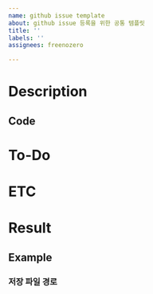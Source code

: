 ```yaml
---
name: github issue template
about: github issue 등록을 위한 공통 템플릿
title: ''
labels: ''
assignees: freenozero

---
```


# Description
## Code

# To-Do

# ETC

# Result
## Example
### 저장 파일 경로
